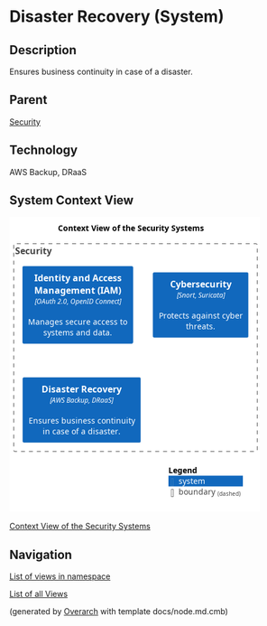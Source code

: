 
# Disaster Recovery (System)
## Description
Ensures business continuity in case of a disaster.

## Parent
[Security](../../mybank/security/context-boundary.md)

## Technology
AWS Backup, DRaaS

## System Context View
![Context View of the Security Systems](../../mybank/security/context-view.png)

[Context View of the Security Systems](../../mybank/security/context-view.md)


## Navigation
[List of views in namespace](./views-in-namespace.md)

[List of all Views](../../views.md)


(generated by [Overarch](https://github.com/soulspace-org/overarch) with template docs/node.md.cmb)
